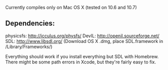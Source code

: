 
Currently compiles only on Mac OS X (tested on 10.6 and 10.7)

Dependencies:
-------------

physicsfs: <http://icculus.org/physfs/>
DevIL: <http://openil.sourceforge.net/>
SDL: <http://www.libsdl.org/> (Download OS X .dmg, place SDL.framework in /Library/Frameworks/)

Everything should work if you install everything but SDL with Homebrew. There might be some path errors in Xcode, but they're fairly easy to fix.


